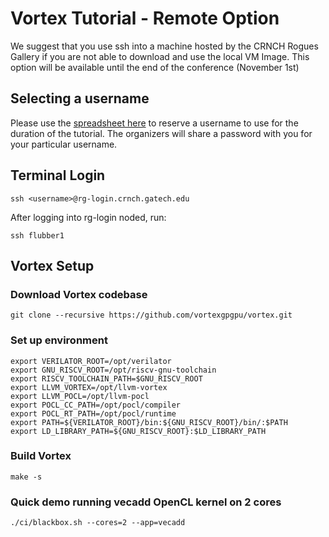 # Vortex Tutorial - Remote Option

We suggest that you use ssh into a machine hosted by the CRNCH Rogues Gallery if you are not able to download and use the local VM Image. This option will be available until the end of the conference (November 1st)

## Selecting a username
Please use the [spreadsheet here](https://docs.google.com/spreadsheets/d/1ISum4aZnXu5L_aYllZsVUR3lIca7MH6kc9qXQHgfWWE/edit#gid=0) to reserve a username to use for the duration of the tutorial. The organizers will share a password with you for your particular username.

## Terminal Login
    ssh <username>@rg-login.crnch.gatech.edu
	
After logging into rg-login noded, run:

    ssh flubber1

## Vortex Setup

### Download Vortex codebase
    git clone --recursive https://github.com/vortexgpgpu/vortex.git

### Set up environment
    export VERILATOR_ROOT=/opt/verilator
    export GNU_RISCV_ROOT=/opt/riscv-gnu-toolchain
    export RISCV_TOOLCHAIN_PATH=$GNU_RISCV_ROOT
    export LLVM_VORTEX=/opt/llvm-vortex
    export LLVM_POCL=/opt/llvm-pocl
    export POCL_CC_PATH=/opt/pocl/compiler
    export POCL_RT_PATH=/opt/pocl/runtime
    export PATH=${VERILATOR_ROOT}/bin:${GNU_RISCV_ROOT}/bin/:$PATH
    export LD_LIBRARY_PATH=${GNU_RISCV_ROOT}:$LD_LIBRARY_PATH

### Build Vortex
    make -s

### Quick demo running vecadd OpenCL kernel on 2 cores
    ./ci/blackbox.sh --cores=2 --app=vecadd

